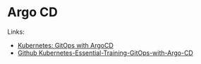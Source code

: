 # Argo CD

Links:
- [Kubernetes: GitOps with ArgoCD](https://www.linkedin.com/learning/kubernetes-gitops-with-argocd)
- [Github  Kubernetes-Essential-Training-GitOps-with-Argo-CD
](https://github.com/janani-ravi-loony/Kubernetes-Essential-Training-GitOps-with-Argo-CD)